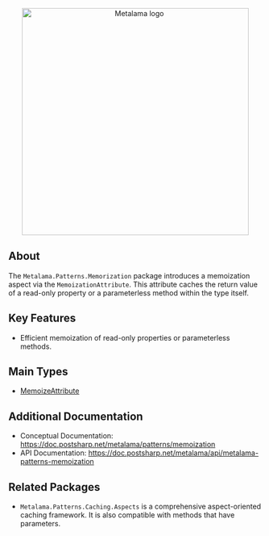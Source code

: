 <p align="center">
<img width="450" src="https://github.com/postsharp/Metalama/raw/master/images/metalama-by-postsharp.svg" alt="Metalama logo" />
</p>

## About

The `Metalama.Patterns.Memorization` package introduces a memoization aspect via the `MemoizationAttribute`. This attribute caches the return value of a read-only property or a parameterless method within the type itself.

## Key Features

* Efficient memoization of read-only properties or parameterless methods.

## Main Types

* [MemoizeAttribute](https://doc.postsharp.net/metalama/api/metalama-patterns-memoization-memoizeattribute)

## Additional Documentation

* Conceptual Documentation: https://doc.postsharp.net/metalama/patterns/memoization
* API Documentation: https://doc.postsharp.net/metalama/api/metalama-patterns-memoization

## Related Packages

* `Metalama.Patterns.Caching.Aspects` is a comprehensive aspect-oriented caching framework. It is also compatible with methods that have parameters.
